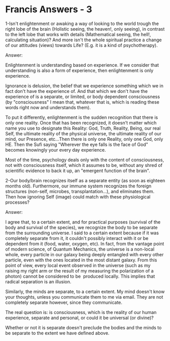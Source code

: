 # Francis Answers - 3

  

1-Isn't enlightenment or awaking a way of looking to the world trough the right lobe of the brain (Holistic seeing, the heaven!, only seeing), in contrast to the left lobe that works with details (Mathematical seeing, the hell!, calculating situation)? And more isn't the whole spiritual practice a change of our attitudes (views) towards Life? (E.g. it is a kind of psychotherapy).

  

Answer:

  

Enlightenment is understanding based on experience. If we consider that understanding is also a form of experience, then enlightenment is only experience.

Ignorance is delusion, the belief that we experience something which we in fact don't have the experience of. And that which we don't have the experience of is a separate, or limited, or body dependent consciousness (by &quot;consciousness&quot; I mean that, whatever that is, which is reading these words right now and understands them).

  

To put it differently, enlightenment is the sudden recognition that there is only one reality. Once that has been recognized, it doesn't matter which name you use to designate this Reality: God, Truth, Reality, Being, our real Self, the ultimate reality of the physical universe, the ultimate reality of our mind, our Presence, etc...Then there is only one Reality, only one God, only HE. Then the Sufi saying &quot;Wherever the eye falls is the face of God&quot; becomes knowingly your every day experience.

  

Most of the time, psychology deals only with the content of consciousness, not with consciousness itself, which it assumes to be, without any shred of scientific evidence to back it up, an &quot;emergent function of the brain&quot;.

  

2-Our body/brain recognizes itself as a separate entity (as soon as eighteen months old). Furthermore, our immune system recognizes the foreign structures (non-self, microbes, transplantation...), and eliminates them. Then how ignoring Self (image) could match with these physiological processes?&nbsp;

  

Answer:

  

I agree that, to a certain extent, and for practical purposes (survival of the body and survival of the species), we recognize the body to be separate from the surrounding universe. I said to a certain extent because if it was completely separate from it, it couldn't possibly interact with it or be dependent from it (food, water, oxygen, etc). In fact, from the vantage point of modern science, of Quantum Mechanics, the universe is a non-local whole, every particle in our galaxy being deeply entangled with every other particle, even with the ones located in the most distant galaxy. From this point of view, every local event observed in the universe (such as my raising my right arm or the result of my measuring the polarization of a photon) cannot be considered to be&nbsp; produced locally. This implies that radical separation is an illusion.

  

Similarly, the minds are separate, to a certain extent. My mind doesn't know your thoughts, unless you communicate them to me via email. They are not completely separate however, since they communicate.

  

The real question is: is consciousness, which is the reality of our human experience, separate and personal, or could it be universal (or divine)?&nbsp;

  

Whether or not it is separate doesn't preclude the bodies and the minds to be separate to the extent we have defined above.

  

